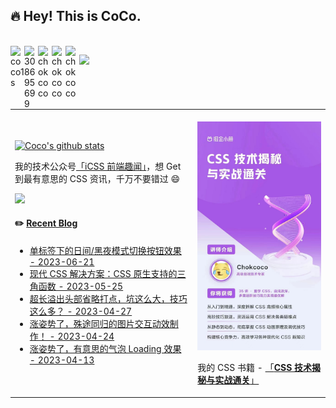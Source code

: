 ## :fire: Hey! This is CoCo. 

<br />

<a target="_blank" href="https://raw.githubusercontent.com/chokcoco/chokcoco/main/qrcode_big.png">
  <img align="left" title="微信号-coco1s" alt="coco1s" width="22px" src="https://cdn.jsdelivr.net/npm/simple-icons@3.1.0/icons/wechat.svg" />
</a>
<a href="#308695699">
  <img align="left" title="QQ-308695699" alt="308695699" width="22px" src="https://cdn.jsdelivr.net/npm/simple-icons@3.1.0/icons/tencentqq.svg" />
</a>
<a target="_blank" href="https://github.com/chokcoco">
  <img align="left" title="Github" alt="chokcoco" width="22px" src="https://cdn.jsdelivr.net/npm/simple-icons@3.1.0/icons/github.svg" />
</a>
<a target="_blank" href="https://juejin.cn/user/2330620350437678">
  <img align="left" title="掘金" alt="chokcoco" width="22px" src="https://github.com/chokcoco/chokcoco/blob/main/juejin.svg" />
</a>
<a target="_blank" href="https://codepen.io/Chokcoco">
  <img align="left" title="Codepen" alt="chokcoco" width="22px" src="https://cdn.jsdelivr.net/npm/simple-icons@3.1.0/icons/codepen.svg" />
</a>

![](https://komarev.com/ghpvc/?username=chokcoco&color=ff69b4&label=PV+Since+2020-10-18)

<br />

<table>
<tr>
<td width="58%">

[![Coco's github stats](https://github-readme-stats.vercel.app/api?username=chokcoco&hide=contribs,prs&count_private=true&show_icons=true&&bg_color=30,40941c,cb1597&title_color=fff&text_color=fff&icon_color=fc0)](https://github.com/anuraghazra/github-readme-stats)
  
我的技术公众号[「iCSS 前端趣闻」](https://raw.githubusercontent.com/chokcoco/chokcoco/main/coco_gzh.png)，想 Get 到最有意思的 CSS 资讯，千万不要错过 😄

<img width=200 src="https://raw.githubusercontent.com/chokcoco/chokcoco/main/qrcode_big.png">

#### ✏️ [Recent Blog](https://chegva.com)

- [单标签下的日间/黑夜模式切换按钮效果 - 2023-06-21](https://juejin.cn/post/7246917539766304829)
- [现代 CSS 解决方案：CSS 原生支持的三角函数 - 2023-05-25](https://juejin.cn/post/7236903196147875877)
- [超长溢出头部省略打点，坑这么大，技巧这么多？ - 2023-04-27](https://juejin.cn/post/7226540105698197563)
- [涨姿势了，殊途同归的图片交互动效制作！ - 2023-04-24](https://juejin.cn/post/7225417805855965239)
- [涨姿势了，有意思的气泡 Loading 效果 - 2023-04-13](https://juejin.cn/post/7221320687430942781)

</td>
<td width="42%">
  
<br />
  
<img src="https://github.com/chokcoco/chokcoco/blob/main/xc.jpg?raw=true" width="340" >

<br />

我的 CSS 书籍 - [「**CSS 技术揭秘与实战通关**」](https://s.juejin.cn/ds/yNAG9tt/)

</td>
</tr>
</table>



<!--
**chokcoco/chokcoco** is a ✨ _special_ ✨ repository because its `README.md` (this file) appears on your GitHub profile.

Here are some ideas to get you started:

- 🔭 I’m currently working on ...
- 🌱 I’m currently learning ...
- 👯 I’m looking to collaborate on ...
- 🤔 I’m looking for help with ...
- 💬 Ask me about ...
- 📫 How to reach me: ...
- 😄 Pronouns: ...
- ⚡ Fun fact: ...
-->
